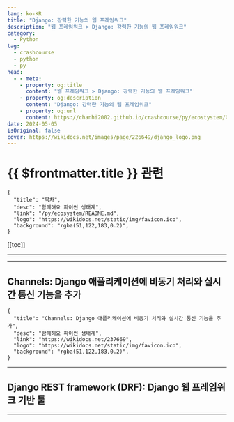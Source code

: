 ```yaml
---
lang: ko-KR
title: "Django: 강력한 기능의 웹 프레임워크"
description: "웹 프레임워크 > Django: 강력한 기능의 웹 프레임워크"
category:
  - Python
tag: 
  - crashcourse
  - python
  - py
head:
  - - meta:
    - property: og:title
      content: "웹 프레임워크 > Django: 강력한 기능의 웹 프레임워크"
    - property: og:description
      content: "Django: 강력한 기능의 웹 프레임워크"
    - property: og:url
      content: https://chanhi2002.github.io/crashcourse/py/ecostystem/06/web-framework/django.html
date: 2024-05-05
isOriginal: false
cover: https://wikidocs.net/images/page/226649/django_logo.png
---
```


# {{ $frontmatter.title }} 관련

```component VPCard
{
  "title": "목차",
  "desc": "함께해요 파이썬 생태계",
  "link": "/py/ecosystem/README.md",
  "logo": "https://wikidocs.net/static/img/favicon.ico",
  "background": "rgba(51,122,183,0.2)",
}
```

[[toc]]

---

<SiteInfo
  name="Django: 강력한 기능의 웹 프레임워크 | WikiDocs"
  desc="함께해요 파이썬 생태계"
  url="https://wikidocs.net/226649"
  logo="https://wikidocs.net/static/img/favicon.ico"
  preview="https://wikidocs.net/images/page/226649/django_logo.png"/>

<!-- TODO: 작성 -->

---

## Channels: Django 애플리케이션에 비동기 처리와 실시간 통신 기능을 추가

```component VPCard
{
  "title": "Channels: Django 애플리케이션에 비동기 처리와 실시간 통신 기능을 추가",
  "desc": "함께해요 파이썬 생태계",
  "link": "https://wikidocs.net/237669",
  "logo": "https://wikidocs.net/static/img/favicon.ico",
  "background": "rgba(51,122,183,0.2)",
}
```

<!-- TODO: 작성 -->

---

## Django REST framework (DRF): Django 웹 프레임워크 기반 툴

<SiteInfo
  name="Django REST framework (DRF): Django 웹 프레임워크 기반 툴 | WikiDocs"
  desc="함께해요 파이썬 생태계"
  url="https://wikidocs.net/229722"
  logo="https://wikidocs.net/static/img/favicon.ico"
  preview="https://wikidocs.net/images/page/229722/django_rest_framework_logo.png"/>

<!-- TODO: 작성 -->

---

<TagLinks />